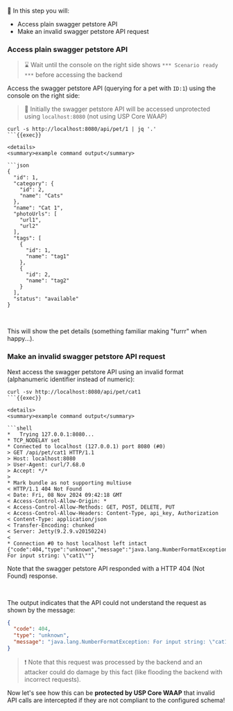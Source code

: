&#127919; In this step you will:

* Access plain swagger petstore API
* Make an invalid swagger petstore API request

### Access plain swagger petstore API

> &#8987; Wait until the console on the right side shows `*** Scenario ready ***` before accessing the backend

Access the swagger petstore API (querying for a pet with `ID:1`) using the console on the right side:

> &#128270; Initially the swagger petstore API will be accessed unprotected using `localhost:8080` (not using USP Core WAAP)

```shell
curl -s http://localhost:8080/api/pet/1 | jq '.'
```{{exec}}

<details>
<summary>example command output</summary>

```json
{
  "id": 1,
  "category": {
    "id": 2,
    "name": "Cats"
  },
  "name": "Cat 1",
  "photoUrls": [
    "url1",
    "url2"
  ],
  "tags": [
    {
      "id": 1,
      "name": "tag1"
    },
    {
      "id": 2,
      "name": "tag2"
    }
  ],
  "status": "available"
}
```

</details>
<br />

This will show the pet details (something familiar making "furrr" when happy...).

### Make an invalid swagger petstore API request

Next access the swagger petstore API using an invalid format (alphanumeric identifier instead of numeric):

```shell
curl -sv http://localhost:8080/api/pet/cat1
```{{exec}}

<details>
<summary>example command output</summary>

```shell
*   Trying 127.0.0.1:8080...
* TCP_NODELAY set
* Connected to localhost (127.0.0.1) port 8080 (#0)
> GET /api/pet/cat1 HTTP/1.1
> Host: localhost:8080
> User-Agent: curl/7.68.0
> Accept: */*
>
* Mark bundle as not supporting multiuse
< HTTP/1.1 404 Not Found
< Date: Fri, 08 Nov 2024 09:42:18 GMT
< Access-Control-Allow-Origin: *
< Access-Control-Allow-Methods: GET, POST, DELETE, PUT
< Access-Control-Allow-Headers: Content-Type, api_key, Authorization
< Content-Type: application/json
< Transfer-Encoding: chunked
< Server: Jetty(9.2.9.v20150224)
<
* Connection #0 to host localhost left intact
{"code":404,"type":"unknown","message":"java.lang.NumberFormatException: For input string: \"cat1\""}
```

Note that the swagger petstore API responded with a HTTP 404 (Not Found) response.
</details>
<br />

The output indicates that the API could not understand the request as shown by the message:

```json
{
  "code": 404,
  "type": "unknown",
  "message": "java.lang.NumberFormatException: For input string: \"cat1\""
}
```

> &#10071; Note that this request was processed by the backend and an attacker could do damage by this fact (like flooding the backend with incorrect requests).

Now let's see how this can be **protected by USP Core WAAP** that invalid API calls are intercepted if they are not compliant to the configured schema!
